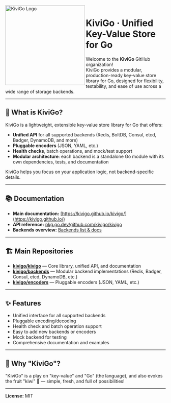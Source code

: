 <img align="left" width="250"  src="https://kivigo.github.io/img/logo-kivigo.png" alt="KiviGo Logo" />

# KiviGo · Unified Key-Value Store for Go

Welcome to the **KiviGo** GitHub organization!  
KiviGo provides a modular, production-ready key-value store library for Go, designed for flexibility, testability, and ease of use across a wide range of storage backends.

---

## 🚀 What is KiviGo?

KiviGo is a lightweight, extensible key-value store library for Go that offers:

- **Unified API** for all supported backends (Redis, BoltDB, Consul, etcd, Badger, DynamoDB, and more)
- **Pluggable encoders** (JSON, YAML, etc.)
- **Health checks**, batch operations, and mock/test support
- **Modular architecture**: each backend is a standalone Go module with its own dependencies, tests, and documentation

KiviGo helps you focus on your application logic, not backend-specific details.

---

## 📚 Documentation

- **Main documentation:** [https://kivigo.github.io/kivigo/](https://kivigo.github.io/)
- **API reference:** [pkg.go.dev/github.com/kivigo/kivigo](https://pkg.go.dev/github.com/kivigo/kivigo)
- **Backends overview:** [Backends list & docs](https://kivigo.github.io/docs/backends/overview)

---

## 🏗️ Main Repositories

- [**kivigo/kivigo**](https://github.com/kivigo/kivigo) — Core library, unified API, and documentation
- [**kivigo/backends**](https://github.com/kivigo/backends) — Modular backend implementations (Redis, Badger, Consul, etcd, DynamoDB, etc.)
- [**kivigo/encoders**](https://github.com/kivigo/encoders) — Pluggable encoders (JSON, YAML, etc.)

---

## ✨ Features

- Unified interface for all supported backends
- Pluggable encoding/decoding
- Health check and batch operation support
- Easy to add new backends or encoders
- Mock backend for testing
- Comprehensive documentation and examples

---

## 🥝 Why "KiviGo"?

"KiviGo" is a play on "key-value" and "Go" (the language), and also evokes the fruit "kiwi" 🥝 — simple, fresh, and full of possibilities!

---

**License:** MIT  
